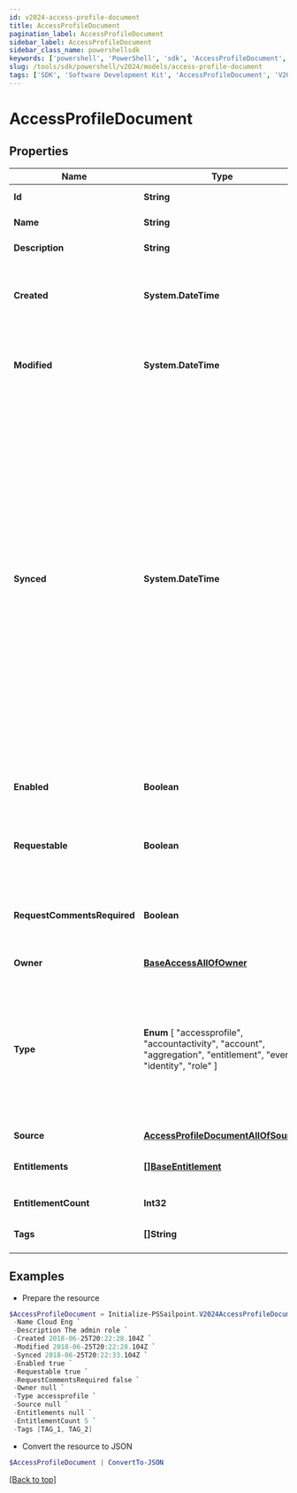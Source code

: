 ```yaml
---
id: v2024-access-profile-document
title: AccessProfileDocument
pagination_label: AccessProfileDocument
sidebar_label: AccessProfileDocument
sidebar_class_name: powershellsdk
keywords: ['powershell', 'PowerShell', 'sdk', 'AccessProfileDocument', 'V2024AccessProfileDocument'] 
slug: /tools/sdk/powershell/v2024/models/access-profile-document
tags: ['SDK', 'Software Development Kit', 'AccessProfileDocument', 'V2024AccessProfileDocument']
---
```



# AccessProfileDocument

## Properties

Name | Type | Description | Notes
------------ | ------------- | ------------- | -------------
**Id** | **String** | Access profile's ID. | [required]
**Name** | **String** | Access profile's name. | [required]
**Description** | **String** | Access item's description. | [optional] 
**Created** | **System.DateTime** | ISO-8601 date-time referring to the time when the object was created. | [optional] 
**Modified** | **System.DateTime** | ISO-8601 date-time referring to the time when the object was last modified. | [optional] 
**Synced** | **System.DateTime** | ISO-8601 date-time referring to the date-time when object was queued to be synced into search database for use in the search API.   This date-time changes anytime there is an update to the object, which triggers a synchronization event being sent to the search database.  There may be some delay between the `synced` time and the time when the updated data is actually available in the search API.  | [optional] 
**Enabled** | **Boolean** | Indicates whether the access item is currently enabled. | [optional] [default to $false]
**Requestable** | **Boolean** | Indicates whether the access item can be requested. | [optional] [default to $true]
**RequestCommentsRequired** | **Boolean** | Indicates whether comments are required for requests to access the item. | [optional] [default to $false]
**Owner** | [**BaseAccessAllOfOwner**](base-access-all-of-owner) |  | [optional] 
**Type** |  **Enum** [  "accessprofile",    "accountactivity",    "account",    "aggregation",    "entitlement",    "event",    "identity",    "role" ] | Access profile's document type.  This enum represents the currently supported document types. Additional values may be added in the future without notice. | [required]
**Source** | [**AccessProfileDocumentAllOfSource**](access-profile-document-all-of-source) |  | [optional] 
**Entitlements** | [**[]BaseEntitlement**](base-entitlement) | Entitlements the access profile has access to. | [optional] 
**EntitlementCount** | **Int32** | Number of entitlements. | [optional] 
**Tags** | **[]String** | Tags that have been applied to the object. | [optional] 

## Examples

- Prepare the resource
```powershell
$AccessProfileDocument = Initialize-PSSailpoint.V2024AccessProfileDocument  -Id 2c9180825a6c1adc015a71c9023f0818 `
 -Name Cloud Eng `
 -Description The admin role `
 -Created 2018-06-25T20:22:28.104Z `
 -Modified 2018-06-25T20:22:28.104Z `
 -Synced 2018-06-25T20:22:33.104Z `
 -Enabled true `
 -Requestable true `
 -RequestCommentsRequired false `
 -Owner null `
 -Type accessprofile `
 -Source null `
 -Entitlements null `
 -EntitlementCount 5 `
 -Tags [TAG_1, TAG_2]
```

- Convert the resource to JSON
```powershell
$AccessProfileDocument | ConvertTo-JSON
```


[[Back to top]](#) 

